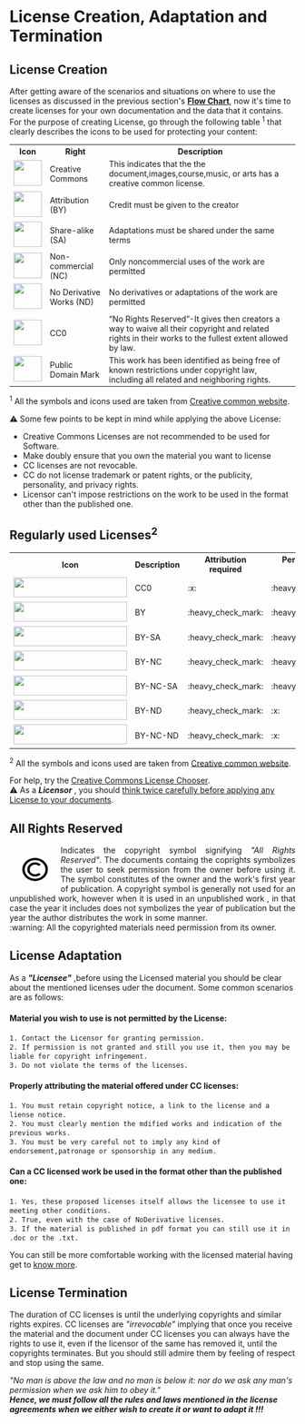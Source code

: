 # License Creation, Adaptation and Termination
## License Creation
After getting aware of the scenarios and situations on where to use the licenses as discussed in the previous section's [**Flow Chart**](https://github.com/IIITM-Jay/Data-Licenses/blob/master/scenarios.png), now it's time to create licenses for your own documentation and the data that it contains.
For the purpose of creating License, go through the following table <sup>1</sup> that clearly describes the icons to be used for  protecting your content:


<table>
  <tr>
    <th>Icon</th>
    <th>Right</th>
      <th>Description</th>
  </tr>
  <tr>
        <td><img src="https://mirrors.creativecommons.org/presskit/icons/cc.xlarge.png" alt="" height=45 width=50></img>
        <td>Creative Commons</td>
        <td>This indicates that the the document,images,course,music, or arts has a creative common license. </td>
    </tr>
    <tr>
        <td><img src="https://mirrors.creativecommons.org/presskit/icons/by.xlarge.png" alt="" height=45 width=50></img>
        <td>Attribution (BY) </td>
        <td>Credit must be given to the creator</td>
    </tr>
    <tr>
        <td><img src="https://mirrors.creativecommons.org/presskit/icons/sa.xlarge.png" alt="" height=45 width=50></img>
        <td>Share-alike (SA) </td>
        <td>Adaptations must be shared under the same terms </td>
    </tr>
    <tr>
        <td><img src="https://mirrors.creativecommons.org/presskit/icons/nc.xlarge.png" alt="" height=45 width=50></img>
        <td>Non-commercial (NC)</td>
        <td>Only noncommercial uses of the work are permitted </td>
    </tr>
     <tr>
        <td><img src="https://mirrors.creativecommons.org/presskit/icons/nd.xlarge.png" alt="" height=45 width=50></img>
        <td>No Derivative Works (ND) </td>
        <td>No derivatives or adaptations of the work are permitted </td>
    </tr>
    <tr>
        <td><img src="https://mirrors.creativecommons.org/presskit/icons/zero.xlarge.png" alt="" height=45 width=50></img>
        <td>CC0</td>
        <td>“No Rights Reserved”-It gives then creators a way to waive all their copyright and related rights in their works to the fullest extent allowed by law.</td>
    </tr>
    <tr>
        <td><img src="https://mirrors.creativecommons.org/presskit/icons/pd.xlarge.png" alt="" height=45 width=50></img>
        <td>Public Domain Mark</td>
        <td> This work has been identified as being free of known restrictions under copyright law, including all related and neighboring rights.
</td>
</tr>
</table>

<sup>1</sup> All the symbols and icons used are taken from [Creative common website](https://creativecommons.org).


:warning: Some few points to be kept in mind while applying the above License:
- Creative Commons Licenses are not recommended to be used for Software. 
- Make doubly ensure that you own the material you want to license
- CC licenses  are not revocable. 
- CC do not license trademark or patent rights, or the publicity, personality, and privacy rights.
- Licensor can't impose restrictions on the work to be used in the format other than the published one.

## Regularly used Licenses<sup>2</sup>
<table>
  <tr>
    <th>Icon</th>
    <th>Description</th>
      <th>Attribution required</th>
     <th>Permits remix culture</th>
    <th>Allows commercial use</th>
      <th>Free Culture works</th>
        <th>OKF 'open definition'</th>
  </tr>
  <tr>
    <td><img src="https://mirrors.creativecommons.org/presskit/buttons/88x31/png/cc-zero.png" alt="" height=35 width=200></img></td>
<td>CC0</td>
<td>:x:</td>
<td>:heavy_check_mark:</td>
<td>:heavy_check_mark:</td>
<td>:heavy_check_mark:</td>
<td>:heavy_check_mark:</td>
</tr>
<tr>
    <td><img src="https://mirrors.creativecommons.org/presskit/buttons/88x31/png/by.png" alt="" height=35 width=200></img></td>
<td>BY</td>
<td>:heavy_check_mark:</td>
<td>:heavy_check_mark:</td>
<td>:heavy_check_mark:</td>
<td>:heavy_check_mark:</td>
<td>:heavy_check_mark:</td>
</tr>
<tr>
<td><img src="https://mirrors.creativecommons.org/presskit/buttons/88x31/png/by-sa.png" alt="" height=35 width=200></img></td>
<td>BY-SA</td>
<td>:heavy_check_mark:</td>
<td>:heavy_check_mark:</td>
<td>:heavy_check_mark:</td>
<td>:heavy_check_mark:</td>
<td>:heavy_check_mark:</td>
</tr>
<tr>
<td><img src="https://mirrors.creativecommons.org/presskit/buttons/88x31/png/by-nc.png" alt="" height=35 width=200></img></td>
<td>BY-NC</td>
<td>:heavy_check_mark:</td>
<td>:heavy_check_mark:</td>
<td>:x:</td>
<td>:x:</td>
<td>:x:</td>
</tr>
<tr>
<td><img src="https://mirrors.creativecommons.org/presskit/buttons/88x31/png/by-nc-sa.png" alt="" height=35 width=200></img></td>
<td>BY-NC-SA</td>
<td>:heavy_check_mark:</td>
<td>:heavy_check_mark:</td>
<td>:x:</td>
<td>:x:</td>
<td>:x:</td>
</tr>
<tr>
<td><img src="https://mirrors.creativecommons.org/presskit/buttons/88x31/png/by-nd.png" alt="" height=35 width=200></img></td>
<td>BY-ND</td>
<td>:heavy_check_mark:</td>
<td>:x:</td>
<td>:heavy_check_mark:</td>
<td>:x:</td>
<td>:x:</td>
</tr>
<tr>
<td><img src="https://mirrors.creativecommons.org/presskit/buttons/88x31/png/by-nc-nd.png" alt="" height=35 width=200></img></td>
<td>BY-NC-ND</td>
<td>:heavy_check_mark:</td>
<td>:x:</td>
<td>:x:</td>
<td>:x:</td>
<td>:x:</td>
</tr>
</table>

<sup>2</sup> All the symbols and icons used are taken from [Creative common website](https://creativecommons.org).


For help, try the [Creative Commons License Chooser](https://creativecommons.org/choose/#).</br>
:warning: As a ***Licensor*** , you should [think twice carefully before applying any License to your documents](https://creativecommons.org/faq/#what-things-should-i-think-about-before-i-apply-a-creative-commons-license).

## All Rights Reserved
<img src="https://github.com/IIITM-Jay/Data-Licenses/blob/master/index.png" alt="" height=45 width=50 align="left" hspace="20" vspace="20"></img>
<p align=justify>
  Indicates the copyright symbol signifying <i>"All Rights Reserved"</i>. The documents containg the coprights symbolizes the user to seek permission from the owner before using it. The symbol constitutes of the owner and the work's first year of publication. A copyright symbol is generally not used for an unpublished work, however when it is used in an unpublished work , in that case the year it includes does not symbolizes the year of publication but the year the author distributes the work in some manner. </br>
  :warning: All the copyrighted materials need permission from its owner.
  </p>


## License Adaptation
As a ***"Licensee"*** ,before using the Licensed material you should be clear about the mentioned licenses uder the document.
Some common scenarios are as follows:
  #### __Material you wish to use is not permitted by the License:__
    1. Contact the Licensor for granting permission.
    2. If permission is not granted and still you use it, then you may be liable for copyright infringement.
    3. Do not violate the terms of the licenses.
 #### __Properly attributing the material offered under CC licenses:__
    1. You must retain copyright notice, a link to the license and a liense notice.
    2. You must clearly mention the mdified works and indication of the previous works. 
    3. You must be very careful not to imply any kind of endorsement,patronage or sponsorship in any medium.
#### __Can a CC licensed work be used in the format other than the published one:__
    1. Yes, these proposed licenses itself allows the licensee to use it meeting other conditions.
    2. True, even with the case of NoDerivative licenses. 
    3. If the material is published in pdf format you can still use it in .doc or the .txt.

You can still be more comfortable working with the licensed material having get to [know more](https://creativecommons.org/faq/#for-licensees).

## License Termination
The duration of CC licenses is until the underlying copyrights and similar rights expires. CC licenses are *"irrevocable"* implying that once you receive the material and the document under CC licenses you can always have the rights to use it, even if the licensor of the same has removed it, until the copyrights terminates. But you should still admire them by feeling of respect and stop using the same. 

*"No man is above the law and no man is below it: nor do we ask any man's permission when we ask him to obey it."*<br>
***Hence, we must follow all the rules and laws mentioned in the license agreements when we either wish to create it or want to adapt it !!!***






